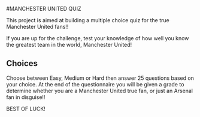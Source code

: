#MANCHESTER UNITED QUIZ

This project is aimed at building a multiple choice quiz for the true Manchester United fans!!

If you are up for the challenge, test your knowledge of how well you know the greatest team in the world, Manchester United!

## Choices

Choose between Easy, Medium or Hard then answer 25 questions based on your choice. At the end of the questionnaire you will be given a grade to determine whether you are a Manchester United true fan, or just an Arsenal fan in disguise!!

BEST OF LUCK!
